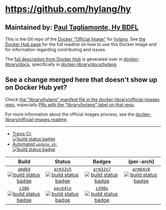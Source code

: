 # https://github.com/hylang/hy

## Maintained by: [Paul Tagliamonte, Hy BDFL](https://github.com/hylang/hy)

This is the Git repo of the [Docker "Official Image"](https://github.com/docker-library/official-images#what-are-official-images) for [hylang](https://hub.docker.com/_/hylang/). See [the Docker Hub page](https://hub.docker.com/_/hylang/) for the full readme on how to use this Docker image and for information regarding contributing and issues.

The [full description from Docker Hub](https://hub.docker.com/_/hylang/) is generated over in [docker-library/docs](https://github.com/docker-library/docs), specifically in [docker-library/docs/hylang](https://github.com/docker-library/docs/tree/master/hylang).

## See a change merged here that doesn't show up on Docker Hub yet?

Check [the "library/hylang" manifest file in the docker-library/official-images repo](https://github.com/docker-library/official-images/blob/master/library/hylang), especially [PRs with the "library/hylang" label on that repo](https://github.com/docker-library/official-images/labels/library%2Fhylang).

For more information about the official images process, see the [docker-library/official-images readme](https://github.com/docker-library/official-images/blob/master/README.md).

---

-	[Travis CI:  
	![build status badge](https://img.shields.io/travis/hylang/docker-hylang/master.svg)](https://travis-ci.org/hylang/docker-hylang/branches)
-	[Automated `update.sh`:  
	![build status badge](https://doi-janky.infosiftr.net/job/update.sh/job/hylang/badge/icon)](https://doi-janky.infosiftr.net/job/update.sh/job/hylang)

| Build | Status | Badges | (per-arch) |
|:-:|:-:|:-:|:-:|
| [`amd64`<br />![build status badge](https://doi-janky.infosiftr.net/job/multiarch/job/amd64/job/hylang/badge/icon)](https://doi-janky.infosiftr.net/job/multiarch/job/amd64/job/hylang) | [`arm32v5`<br />![build status badge](https://doi-janky.infosiftr.net/job/multiarch/job/arm32v5/job/hylang/badge/icon)](https://doi-janky.infosiftr.net/job/multiarch/job/arm32v5/job/hylang) | [`arm32v7`<br />![build status badge](https://doi-janky.infosiftr.net/job/multiarch/job/arm32v7/job/hylang/badge/icon)](https://doi-janky.infosiftr.net/job/multiarch/job/arm32v7/job/hylang) | [`arm64v8`<br />![build status badge](https://doi-janky.infosiftr.net/job/multiarch/job/arm64v8/job/hylang/badge/icon)](https://doi-janky.infosiftr.net/job/multiarch/job/arm64v8/job/hylang) |
| [`i386`<br />![build status badge](https://doi-janky.infosiftr.net/job/multiarch/job/i386/job/hylang/badge/icon)](https://doi-janky.infosiftr.net/job/multiarch/job/i386/job/hylang) | [`ppc64le`<br />![build status badge](https://doi-janky.infosiftr.net/job/multiarch/job/ppc64le/job/hylang/badge/icon)](https://doi-janky.infosiftr.net/job/multiarch/job/ppc64le/job/hylang) | [`s390x`<br />![build status badge](https://doi-janky.infosiftr.net/job/multiarch/job/s390x/job/hylang/badge/icon)](https://doi-janky.infosiftr.net/job/multiarch/job/s390x/job/hylang) |

<!-- THIS FILE IS GENERATED BY https://github.com/docker-library/docs/blob/master/generate-repo-stub-readme.sh -->
